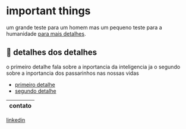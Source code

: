 # important things

um grande teste para um homem mas um pequeno teste para a humanidade [para mais detalhes](https://www.youtube.com/watch?v=3H1CzgLGqfE).

## 🤔 detalhes dos detalhes
o primeiro detalhe fala sobre a inportancia da inteligencia ja o segundo sobre a inportancia dos passarinhos nas nossas vidas

- [primeiro detalhe](https://www.youtube.com/watch?v=hbXljW9FnCc)
- [segundo detalhe](https://www.youtube.com/watch?v=u-fOF9Wlpd8)
 
 |contato|
 |--------|
 [linkedin](https://www.linkedin.com/in/dalton-barbosa-a2a582305/)
